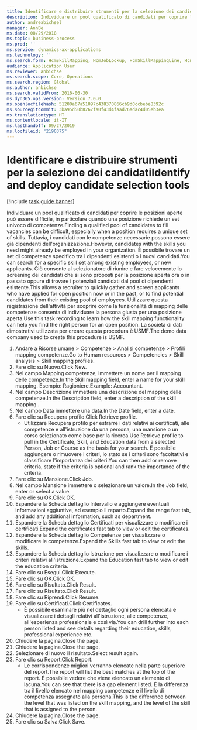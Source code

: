 ```yaml
---
title: Identificare e distribuire strumenti per la selezione dei candidati
description: Individuare un pool qualificato di candidati per coprire le posizioni aperte può essere difficile, in particolare quando una posizione richiede un set univoco di competenze.
author: andreabichsel
manager: AnnBe
ms.date: 08/29/2018
ms.topic: business-process
ms.prod: ''
ms.service: dynamics-ax-applications
ms.technology: ''
ms.search.form: HcmSkillMapping, HcmJobLookup, HcmSkillMappingLine, HcmPersonCertificate, CCHTMLPrintPreview
audience: Application User
ms.reviewer: anbichse
ms.search.scope: Core, Operations
ms.search.region: Global
ms.author: anbichse
ms.search.validFrom: 2016-06-30
ms.dyn365.ops.version: Version 7.0.0
ms.openlocfilehash: 51200a67a51097c438370866cb9d0ccbebe8392c
ms.sourcegitcommit: 3ba95d50b8262fa0f43d4faad76adac4d05eb3ea
ms.translationtype: HT
ms.contentlocale: it-IT
ms.lasthandoff: 09/27/2019
ms.locfileid: "2190375"
---
```

# <a name="identify-and-deploy-candidate-selection-tools"></a><span data-ttu-id="3586a-103">Identificare e distribuire strumenti per la selezione dei candidati</span><span class="sxs-lookup"><span data-stu-id="3586a-103">Identify and deploy candidate selection tools</span></span>

[!include [task guide banner](../../includes/task-guide-banner.md)]

<span data-ttu-id="3586a-104">Individuare un pool qualificato di candidati per coprire le posizioni aperte può essere difficile, in particolare quando una posizione richiede un set univoco di competenze.</span><span class="sxs-lookup"><span data-stu-id="3586a-104">Finding a qualified pool of candidates to fill vacancies can be difficult, especially when a position requires a unique set of skills.</span></span>  <span data-ttu-id="3586a-105">Tuttavia, i candidati con le competenze necessarie possono essere già dipendenti dell'organizzazione.</span><span class="sxs-lookup"><span data-stu-id="3586a-105">However, candidates with the skills you need might already be employed in your organization.</span></span> <span data-ttu-id="3586a-106">È possibile trovare un set di competenze specifico tra i dipendenti esistenti o i nuovi candidati.</span><span class="sxs-lookup"><span data-stu-id="3586a-106">You can search for a specific skill set among existing employees, or new applicants.</span></span> <span data-ttu-id="3586a-107">Ciò consente al selezionatore di riunire e fare velocemente lo screening dei candidati che si sono proposti per la posizione aperta ora o in passato oppure di trovare i potenziali candidati dal pool di dipendenti esistente.</span><span class="sxs-lookup"><span data-stu-id="3586a-107">This allows a recruiter to quickly gather and screen applicants who have applied for open position now or in the past, or to find potential candidates from their existing pool of employees.</span></span> <span data-ttu-id="3586a-108">Utilizzare questa registrazione dell'attività per scoprire come la funzionalità di mapping delle competenze consenta di individuare la persona giusta per una posizione aperta.</span><span class="sxs-lookup"><span data-stu-id="3586a-108">Use this task recording to learn how the skill mapping functionality can help you find the right person for an open position.</span></span> <span data-ttu-id="3586a-109">La società di dati dimostrativi utilizzata per creare questa procedura è USMF.</span><span class="sxs-lookup"><span data-stu-id="3586a-109">The demo data company used to create this procedure is USMF.</span></span>

1. <span data-ttu-id="3586a-110">Andare a Risorse umane > Competenze > Analisi competenze > Profili mapping competenze.</span><span class="sxs-lookup"><span data-stu-id="3586a-110">Go to Human resources > Competencies > Skill analysis > Skill mapping profiles.</span></span>
2. <span data-ttu-id="3586a-111">Fare clic su Nuovo.</span><span class="sxs-lookup"><span data-stu-id="3586a-111">Click New.</span></span>
3. <span data-ttu-id="3586a-112">Nel campo Mapping competenze, immettere un nome per il mapping delle competenze.</span><span class="sxs-lookup"><span data-stu-id="3586a-112">In the Skill mapping field, enter a name for your skill mapping.</span></span>  <span data-ttu-id="3586a-113">Esempio: Ragioniere.</span><span class="sxs-lookup"><span data-stu-id="3586a-113">Example: Accountant.</span></span>
4. <span data-ttu-id="3586a-114">Nel campo Descrizione immettere una descrizione del mapping delle competenze.</span><span class="sxs-lookup"><span data-stu-id="3586a-114">In the Description field, enter a description of the skill mapping..</span></span>
5. <span data-ttu-id="3586a-115">Nel campo Data immettere una data.</span><span class="sxs-lookup"><span data-stu-id="3586a-115">In the Date field, enter a date.</span></span>
6. <span data-ttu-id="3586a-116">Fare clic su Recupera profilo.</span><span class="sxs-lookup"><span data-stu-id="3586a-116">Click Retrieve profile.</span></span>
    * <span data-ttu-id="3586a-117">Utilizzare Recupera profilo per estrarre i dati relativi ai certificati, alle competenze e all'istruzione da una persona, una mansione o un corso selezionato come base per la ricerca.</span><span class="sxs-lookup"><span data-stu-id="3586a-117">Use Retrieve profile to pull in the Certificate, Skill, and Education data from a selected Person, Job or Course as the basis for your search.</span></span>   <span data-ttu-id="3586a-118">È possibile aggiungere o rimuovere i criteri, lo stato se i criteri sono facoltativi e classificare l'importanza dei criteri.</span><span class="sxs-lookup"><span data-stu-id="3586a-118">You can then add or remove criteria, state if the criteria is optional and rank the importance of the criteria.</span></span>  
7. <span data-ttu-id="3586a-119">Fare clic su Mansione.</span><span class="sxs-lookup"><span data-stu-id="3586a-119">Click Job.</span></span>
8. <span data-ttu-id="3586a-120">Nel campo Mansione immettere o selezionare un valore.</span><span class="sxs-lookup"><span data-stu-id="3586a-120">In the Job field, enter or select a value.</span></span>
9. <span data-ttu-id="3586a-121">Fare clic su OK.</span><span class="sxs-lookup"><span data-stu-id="3586a-121">Click OK.</span></span>
10. <span data-ttu-id="3586a-122">Espandere la Scheda dettaglio Intervallo e aggiungere eventuali informazioni aggiuntive, ad esempio il reparto.</span><span class="sxs-lookup"><span data-stu-id="3586a-122">Expand the range fast tab, and add any additional information, such as department.</span></span>
11. <span data-ttu-id="3586a-123">Espandere la Scheda dettaglio Certificati per visualizzare o modificare i certificati.</span><span class="sxs-lookup"><span data-stu-id="3586a-123">Expand the certificates fast tab to view or edit the certificates.</span></span>
12. <span data-ttu-id="3586a-124">Espandere la Scheda dettaglio Competenze per visualizzare o modificare le competenze.</span><span class="sxs-lookup"><span data-stu-id="3586a-124">Expand the Skills fast tab to view or edit the skills.</span></span>
13. <span data-ttu-id="3586a-125">Espandere la Scheda dettaglio Istruzione per visualizzare o modificare i criteri relativi all'istruzione.</span><span class="sxs-lookup"><span data-stu-id="3586a-125">Expand the Education fast tab to view or edit the education criteria.</span></span>
14. <span data-ttu-id="3586a-126">Fare clic su Esegui.</span><span class="sxs-lookup"><span data-stu-id="3586a-126">Click Execute.</span></span>
15. <span data-ttu-id="3586a-127">Fare clic su OK.</span><span class="sxs-lookup"><span data-stu-id="3586a-127">Click OK.</span></span>
16. <span data-ttu-id="3586a-128">Fare clic su Risultato.</span><span class="sxs-lookup"><span data-stu-id="3586a-128">Click Result.</span></span>
17. <span data-ttu-id="3586a-129">Fare clic su Risultato.</span><span class="sxs-lookup"><span data-stu-id="3586a-129">Click Result.</span></span>
18. <span data-ttu-id="3586a-130">Fare clic su Riprendi.</span><span class="sxs-lookup"><span data-stu-id="3586a-130">Click Resume.</span></span>
19. <span data-ttu-id="3586a-131">Fare clic su Certificati.</span><span class="sxs-lookup"><span data-stu-id="3586a-131">Click Certificates.</span></span>
    * <span data-ttu-id="3586a-132">È possibile esaminare più nel dettaglio ogni persona elencata e visualizzare i dettagli relativi all'istruzione, alle competenze, all'esperienza professionale e così via.</span><span class="sxs-lookup"><span data-stu-id="3586a-132">You can drill further into each person listed and see details regarding their education, skills, professional experience etc.</span></span>  
20. <span data-ttu-id="3586a-133">Chiudere la pagina.</span><span class="sxs-lookup"><span data-stu-id="3586a-133">Close the page.</span></span>
21. <span data-ttu-id="3586a-134">Chiudere la pagina.</span><span class="sxs-lookup"><span data-stu-id="3586a-134">Close the page.</span></span>
22. <span data-ttu-id="3586a-135">Selezionare di nuovo il risultato.</span><span class="sxs-lookup"><span data-stu-id="3586a-135">Select result again.</span></span>
23. <span data-ttu-id="3586a-136">Fare clic su Report.</span><span class="sxs-lookup"><span data-stu-id="3586a-136">Click Report.</span></span>
    * <span data-ttu-id="3586a-137">Le corrispondenze migliori verranno elencate nella parte superiore del report.</span><span class="sxs-lookup"><span data-stu-id="3586a-137">The report will list the best matches at the top of the report.</span></span>  <span data-ttu-id="3586a-138">È possibile vedere che viene elencato un elemento di lacuna.</span><span class="sxs-lookup"><span data-stu-id="3586a-138">You can see that there is a gap element listed.</span></span>  <span data-ttu-id="3586a-139">È la differenza tra il livello elencato nel mapping competenze e il livello di competenza assegnato alla persona.</span><span class="sxs-lookup"><span data-stu-id="3586a-139">This is the difference between the level that was listed on the skill mapping, and the level of the skill that is assigned to the person.</span></span>  
24. <span data-ttu-id="3586a-140">Chiudere la pagina.</span><span class="sxs-lookup"><span data-stu-id="3586a-140">Close the page.</span></span>
25. <span data-ttu-id="3586a-141">Fare clic su Salva.</span><span class="sxs-lookup"><span data-stu-id="3586a-141">Click Save.</span></span>

